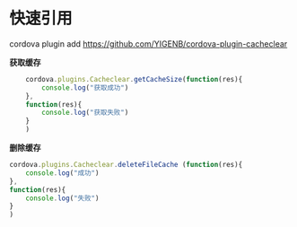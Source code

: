 # 快速引用
cordova plugin add https://github.com/YIGENB/cordova-plugin-cacheclear

**获取缓存**
```javascript
    cordova.plugins.Cacheclear.getCacheSize(function(res){
        console.log("获取成功")
    },
    function(res){
        console.log("获取失败")
    }
    )
```
**删除缓存**
```javascript
cordova.plugins.Cacheclear.deleteFileCache (function(res){
    console.log("成功")
},
function(res){
    console.log("失败")
}
)
```
